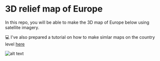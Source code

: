 # 3D relief map of Europe

In this repo, you will be able to make the 3D map of Europe below using satellite imagery.

💻 I've also prepared a tutorial on how to make simlar maps on the country level [here](https://milospopovic.net/making-3d-topographic-maps-in-r/)

![alt text](https://github.com/milos-agathon/3d-relief-map-europe/blob/main/map.png?raw=true)
